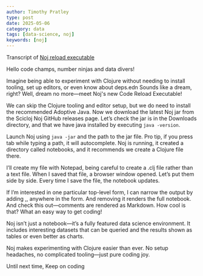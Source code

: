 ```yaml
---
author: Timothy Pratley
type: post
date: 2025-05-06
category: data
tags: [data-science, noj]
keywords: [noj]
---
```


Transcript of [Noj reload executable](https://youtu.be/tDz1x2d65C0)

Hello code champs, number ninjas and data divers!

Imagine being able to experiment with Clojure without needing to install tooling, set up editors, or even know about deps.edn
Sounds like a dream, right?
Well, dream no more—meet Noj's new Code Reload Executable!

We can skip the Clojure tooling and editor setup,
but we do need to install the recommended Adoptive Java.
Now we download the latest Noj jar from the Scicloj Noj GitHub releases page.
Let’s check the jar is in the Downloads directory,
and that we have java installed by executing `java -version`.

Launch Noj using `java -jar` and the path to the jar file.
Pro tip, if you press tab while typing a path, it will autocomplete.
Noj is running, it created a directory called notebooks, and it recommends we create a Clojure file there.

I’ll create my file with Notepad,
being careful to create a .clj file rather than a text file.
When I saved that file, a browser window opened.
Let’s put them side by side.
Every time I save the file, the notebook updates.

If I’m interested in one particular top-level form,
I can narrow the output by adding ,, anywhere in the form.
And removing it renders the full notebook.
And check this out—comments are rendered as Markdown. How cool is that?
What an easy way to get coding!

Noj isn’t just a notebook—it’s a fully featured data science environment.
It includes interesting datasets that can be queried and the results shown as tables or even better as charts.

Noj makes experimenting with Clojure easier than ever.
No setup headaches, no complicated tooling—just pure coding joy.

Until next time,
Keep on coding
